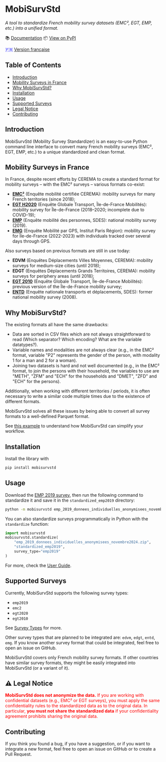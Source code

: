 # MobiSurvStd

*A tool to standardize French mobility survey datasets (EMC², EGT, EMP, etc.) into a unified format.*

📚 [Documentation](https://mobisurvstd.github.io/MobiSurvStd)
📦 [View on PyPI](https://pypi.org/project/mobisurvstd/)

<span style="color:blue">🇫🇷 [Version française](./README.fr.md)</span>

## Table of Contents
- [Introduction](#introduction)
- [Mobility Surveys in France](#mobility-surveys-in-france)
- [Why MobiSurvStd?](#why-mobisurvstd)
- [Installation](#installation)
- [Usage](#usage)
- [Supported Surveys](#supported-surveys)
- [Legal Notice](#legal-notice)
- [Contributing](#contributing)

## Introduction

MobiSurvStd (Mobility Survey Standardizer) is an easy-to-use Python command line interface to convert many French mobility surveys
(EMC², EGT, EMP, etc.) to a unique standardized and clean format.

## Mobility Surveys in France

In France, despite recent efforts by CEREMA to create a standard format for mobility surveys – with
the EMC² surveys – various formats co-exist:

- [**EMC²**](https://www.cerema.fr/fr/activites/mobilites/connaissance-modelisation-evaluation-mobilite/enquetes-mobilite-emc2)
  (Enquête mobilité certifiée CEREMA): mobility surveys for many French territories (since 2018);
- [**EGT H2020**](https://omnil.fr/actualites/les-resultats-de-la-derniere-enquete-globale-transport)
  (Enquête Globale Transport, Île-de-France Mobilités): mobility survey for Île-de-France (2018–2020;
  incomplete due to COVID-19);
- [**EMP**](https://www.statistiques.developpement-durable.gouv.fr/resultats-detailles-de-lenquete-mobilite-des-personnes-de-2019)
  (Enquête mobilité des personnes, SDES): national mobility survey (2019).
- [**EMG**](https://www.institutparisregion.fr/mobilite-et-transports/deplacements/enquete-regionale-sur-la-mobilite-des-franciliens/)
  (Enquête Mobilité par GPS, Institut Paris Région): mobility survey for Île-de-France (2022-2023)
  with individuals tracked over several days through GPS.

Also surveys based on previous formats are still in use today:

- **EDVM** (Enquêtes Déplacements Villes Moyennes, CEREMA): mobility surveys for medium-size cities
  (until 2018);
- **EDGT** (Enquêtes Déplacements Grands Territoires, CEREMA): mobility surveys for periphery areas
  (until 2018);
- [**EGT 2010**](https://omnil.fr/egt-2010) (Enquête Globale Transport, Île-de-France Mobilités):
  previous version of the Île-de-France mobility survey;
- [**ENTD**](https://www.statistiques.developpement-durable.gouv.fr/enquete-nationale-transports-et-deplacements-entd-2008)
  (Enquête nationale transports et déplacements, SDES): former national mobility survey (2008).

## Why MobiSurvStd?

The existing formats all have the same drawbacks:

- Data are sorted in CSV files which are not always straightforward to read (Which separator?
  Which encoding? What are the variable datatypes?).
- Variable names and modalities are not always clear (e.g., in the EMC² format, variable "P2"
  represents the gender of the person, with modality 1 for a man and 2 for a woman).
- Joining two datasets is hard and not well documented (e.g., in the EMC² format, to join the
  persons with their household, the variables to use are "METH", "ZFM" and "ECH" for the households
  and "DMET", "ZFD" and "ECH" for the persons).

Additionally, when working with different territories / periods, it is often necessary to write a
similar code multiple times due to the existence of different formats.

MobiSurvStd solves all these issues by being able to convert all survey formats to a well-defined
Parquet format.

See [this example](https://mobisurvstd.github.io/MobiSurvStd/problem-example.html) to understand how
MobiSurvStd can simplify your workflow.

## Installation

Install the library with

```bash
pip install mobisurvstd
```

## Usage

Download the
[EMP 2019 survey](https://www.statistiques.developpement-durable.gouv.fr/resultats-detailles-de-lenquete-mobilite-des-personnes-de-2019),
then run the following command to standardize it and save it in the `standardized_emp2019` directory:

```bash
python -m mobisurvstd emp_2019_donnees_individuelles_anonymisees_novembre2024.zip standardized_emp2019 --survey-type emp2019
```

You can also standardize surveys programmatically in Python with the `standardize` function:

```python
import mobisurvstd
mobisurvstd.standardize(
    "emp_2019_donnees_individuelles_anonymisees_novembre2024.zip",
    "standardized_emp2019",
    survey_type="emp2019"
)
```

For more, check the [User Guide](https://mobisurvstd.github.io/MobiSurvStd/howto.html).

## Supported Surveys

Currently, MobiSurvStd supports the following survey types:

- `emp2019`
- `emc2`
- `egt2020`
- `egt2010`

See [Survey Types](https://mobisurvstd.github.io/MobiSurvStd/surveys.html) for more.

Other survey types that are planned to be integrated are: `edvm`, `edgt`, `entd`, `emg`.
If you know another survey format that could be integrated, feel free to open an issue on GitHub.

MobiSurvStd covers only French mobility survey formats.
If other countries have similar survey formats, they might be easily integrated into MobiSurvStd (or
a variant of it).

## ⚠️ Legal Notice

<span style="color:red">
<strong>MobiSurvStd does not anonymize the data.</strong>
If you are working with confidential datasets (e.g., EMC² or EGT surveys), you must apply the same
confidentiality rules to the standardized data as to the original data.
In particular, <strong>you must not share the standardized data</strong> if your confidentiality
agreement prohibits sharing the original data.
</span>

## Contributing

If you think you found a bug, if you have a suggestion, or if you want to integrate a new format,
feel free to open an issue on GitHub or to create a Pull Request.
